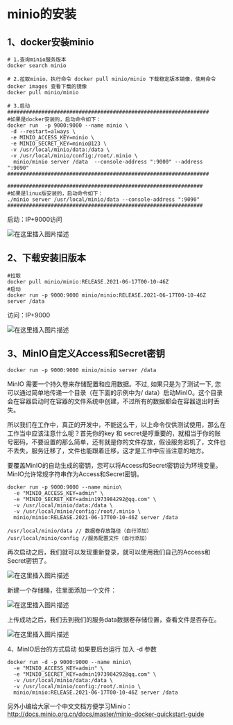 # minio的安装

## 1、docker安装minio

```shell
# 1.查询minio服务版本
docker search minio

# 2.拉取minio，执行命令 docker pull minio/minio 下载稳定版本镜像，使用命令 docker images 查看下载的镜像
docker pull minio/minio

# 3.启动
#################################################################
#如果是docker安装的，启动命令如下：
docker run  -p 9000:9000 --name minio \
 -d --restart=always \
 -e MINIO_ACCESS_KEY=minio \
 -e MINIO_SECRET_KEY=minio@123 \
 -v /usr/local/minio/data:/data \
 -v /usr/local/minio/config:/root/.minio \
  minio/minio server /data  --console-address ":9000" --address ":9090"
#################################################################

###############################################################
#如果是linux版安装的，启动命令如下：
./minio server /usr/local/minio/data --console-address ":9090"
###############################################################
```

启动：IP+9000访问

![在这里插入图片描述](https://i.loli.net/2021/11/26/qxdeSD37Ab8lZsm.png)

## 2、下载安装旧版本

```
#拉取
docker pull minio/minio:RELEASE.2021-06-17T00-10-46Z
#启动
docker run -p 9000:9000 minio/minio:RELEASE.2021-06-17T00-10-46Z server /data
```

访问：IP+9000

![在这里插入图片描述](https://i.loli.net/2021/11/26/QwOVSIlKhmC45Ep.png)



## 3、MinIO自定义Access和Secret密钥
```shell
docker run -p 9000:9000 minio/minio server /data
```
MinIO 需要一个持久卷来存储配置和应用数据。不过, 如果只是为了测试一下, 您可以通过简单地传递一个目录（在下面的示例中为/ data）启动MinIO。这个目录会在容器启动时在容器的文件系统中创建，不过所有的数据都会在容器退出时丢失。

所以我们在工作中，真正的开发中，不能这么干，以上命令仅供测试使用，那么在工作当中应该注意什么呢？首先你的key 和 secret是哼重要的，就相当于你的账号密码，不要设置的那么简单，还有就是你的文件存放，假设服务宕机了，文件也不丢失，服务迁移了，文件也能跟着迁移，这才是工作中应当注意的地方。

要覆盖MinIO的自动生成的密钥，您可以将Access和Secret密钥设为环境变量。 MinIO允许常规字符串作为Access和Secret密钥。
```shell
docker run -p 9000:9000 --name minio\
  -e "MINIO_ACCESS_KEY=admin" \
  -e "MINIO_SECRET_KEY=admin1973984292@qq.com" \
  -v /usr/local/minio/data:/data \
  -v /usr/local/minio/config:/root/.minio \
  minio/minio:RELEASE.2021-06-17T00-10-46Z server /data
```
```shell
/usr/local/minio/data // 数据卷存放路径（自行添加）
/usr/local/minio/config //服务配置文件（自行添加）
```
再次启动之后，我们就可以发现重新登录，就可以使用我们自己的Access和Secret密钥了。

![在这里插入图片描述](https://i.loli.net/2021/11/26/7Gyq3nAZLzsVkha.png)

新建一个存储桶，往里面添加一个文件：

![在这里插入图片描述](https://i.loli.net/2021/11/26/flo36M9SVuPX47a.png)


上传成功之后，我们去到我们的服务data数据卷存储位置，查看文件是否存在。

![在这里插入图片描述](https://i.loli.net/2021/11/26/mOSyivkNCsXB8Ro.png)

4、MinIO后台的方式启动
如果要后台运行 加入 -d 参数

```shell
docker run -d -p 9000:9000 --name minio\
  -e "MINIO_ACCESS_KEY=admin" \
  -e "MINIO_SECRET_KEY=admin1973984292@qq.com" \
  -v /usr/local/minio/data:/data \
  -v /usr/local/minio/config:/root/.minio \
  minio/minio:RELEASE.2021-06-17T00-10-46Z server /data
```
另外小编给大家一个中文文档方便学习Minio：http://docs.minio.org.cn/docs/master/minio-docker-quickstart-guide
